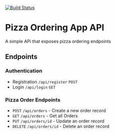 [![Build Status](https://travis-ci.com/Denniskamau/pizza-app-backend.svg?branch=master)](https://travis-ci.com/Denniskamau/pizza-app-backend)

# Pizza Ordering App API

A simple APi that exposes pizza ordering endpoints

## Endpoints

### Authentication

* Registration `/api/register` `POST`
* Login `/api/login` `GET`

### Pizza Order Endpoints



* `POST` `/api/orders` - Create a new order record
* `GET` `/api/orders` - Get all Orders
* `PUT` `/api/orders/id` - Update an order record
* `DELETE` `/api/orders/id` - Delete an order record
